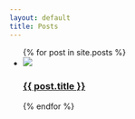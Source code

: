 ```yaml
---
layout: default
title: Posts
---
```

<ul class="entries">
  {% for post in site.posts %}
 
  <li>
    <a href="/blog{{ post.url }}">
      <img src="{{ post.image }}"/>
      <h3>{{ post.title }}</h3>
    </a>
  </li>
 
  {% endfor %}
</ul>
